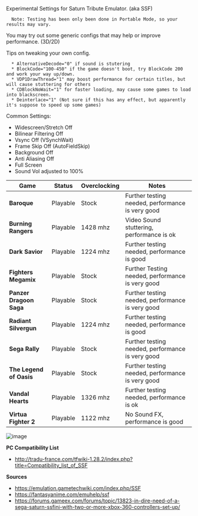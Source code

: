Experimental Settings for Saturn Tribute Emulator. (aka SSF)

      Note: Testing has been only been done in Portable Mode, so your results may vary.
      
You may try out some generic configs that may help or improve performance. (3D/2D) 

Tips on tweaking your own config.

      * AlternativeDecode="0" if sound is stutering
      * BlockCode="100-450" if the game doesn't boot, try BlockCode 200 and work your way up/down.
      * VDP1DrawThread="1" may boost performance for certain titles, but will cause stuttering for others
      * CDBlockNoWait="1" for faster loading, may cause some games to load into blackscreen.
      * Deinterlace="1" (Not sure if this has any effect, but apparently it's suppose to speed up some games)

Common Settings:
* Widescreen/Stretch Off 
* Bilinear Filtering Off
* Vsync Off (VSynchWait)
* Frame Skip Off (AutoFieldSkip)
* Background Off
* Anti Aliasing Off
* Full Screen
* Sound Vol adjusted to 100%

| Game | Status | Overclocking | Notes |
| --- | --- | --- | --- |
| **Baroque** | Playable | Stock | Further testing needed, performance is very good |
| **Burning Rangers** | Playable | 1428 mhz | Video Sound stuttering, performance is ok |
| **Dark Savior** | Playable | 1224 mhz | Further testing needed, performance is good |
| **Fighters Megamix** | Playable | Stock | Further Testing needed, performance is very good |
| **Panzer Dragoon Saga** | Playable | Stock | Further testing needed, performance is very good |
| **Radiant Silvergun** | Playable | 1224 mhz | Further testing needed, performance is good |
| **Sega Rally** | Playable | Stock | Further testing needed, performance is very good |
| **The Legend of Oasis** | Playable | Stock | Further testing needed, performance is very good |
| **Vandal Hearts** | Playable | 1326 mhz | Further testing needed, performance is ok |
| **Virtua Fighter 2** | Playable | 1122 mhz | No Sound FX, performance is good |

![image](https://user-images.githubusercontent.com/2754819/137221201-849009fc-6fdf-479d-89fc-45dd62dc272f.png)

**PC Compatibility List**
* http://tradu-france.com/tfwiki-1.28.2/index.php?title=Compatibility_list_of_SSF


**Sources**
* https://emulation.gametechwiki.com/index.php/SSF
* https://fantasyanime.com/emuhelp/ssf
* https://forums.gameex.com/forums/topic/13823-in-dire-need-of-a-sega-saturn-ssfini-with-two-or-more-xbox-360-controllers-set-up/
